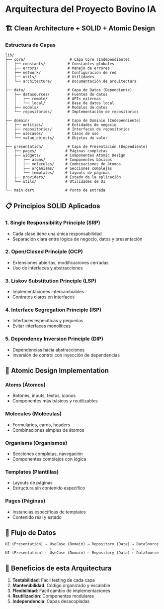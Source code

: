 # Arquitectura del Proyecto Bovino IA

## 🏗️ Clean Architecture + SOLID + Atomic Design

### Estructura de Capas

```
lib/
├── core/                    # Capa Core (Independiente)
│   ├── constants/          # Constantes globales
│   ├── errors/             # Manejo de errores
│   ├── network/            # Configuración de red
│   ├── utils/              # Utilidades
│   └── architecture/       # Documentación de arquitectura
│
├── data/                   # Capa de Datos (Dependiente)
│   ├── datasources/        # Fuentes de datos
│   │   ├── remote/         # APIs externas
│   │   └── local/          # Base de datos local
│   ├── models/             # Modelos de datos
│   └── repositories/       # Implementación de repositorios
│
├── domain/                 # Capa de Dominio (Independiente)
│   ├── entities/           # Entidades de negocio
│   ├── repositories/       # Interfaces de repositorios
│   ├── usecases/           # Casos de uso
│   └── value_objects/      # Objetos de valor
│
├── presentation/           # Capa de Presentación (Dependiente)
│   ├── pages/             # Páginas completas
│   ├── widgets/           # Componentes Atomic Design
│   │   ├── atoms/         # Componentes básicos
│   │   ├── molecules/     # Combinaciones de átomos
│   │   ├── organisms/     # Secciones complejas
│   │   └── templates/     # Layouts de páginas
│   ├── providers/         # Estado de la aplicación
│   └── utils/             # Utilidades de UI
│
└── main.dart              # Punto de entrada
```

## 📋 Principios SOLID Aplicados

### 1. Single Responsibility Principle (SRP)
- Cada clase tiene una única responsabilidad
- Separación clara entre lógica de negocio, datos y presentación

### 2. Open/Closed Principle (OCP)
- Extensiones abiertas, modificaciones cerradas
- Uso de interfaces y abstracciones

### 3. Liskov Substitution Principle (LSP)
- Implementaciones intercambiables
- Contratos claros en interfaces

### 4. Interface Segregation Principle (ISP)
- Interfaces específicas y pequeñas
- Evitar interfaces monolíticas

### 5. Dependency Inversion Principle (DIP)
- Dependencias hacia abstracciones
- Inversión de control con inyección de dependencias

## 🎨 Atomic Design Implementation

### Atoms (Átomos)
- Botones, inputs, textos, iconos
- Componentes más básicos y reutilizables

### Molecules (Moléculas)
- Formularios, cards, headers
- Combinaciones simples de átomos

### Organisms (Organismos)
- Secciones completas, navegación
- Componentes complejos con lógica

### Templates (Plantillas)
- Layouts de páginas
- Estructura sin contenido específico

### Pages (Páginas)
- Instancias específicas de templates
- Contenido real y estado

## 🔄 Flujo de Datos

```
UI (Presentation) → UseCase (Domain) → Repository (Data) → DataSource
                    ↑                                    ↓
UI (Presentation) ← UseCase (Domain) ← Repository (Data) ← DataSource
```

## 🎯 Beneficios de esta Arquitectura

1. **Testabilidad**: Fácil testing de cada capa
2. **Mantenibilidad**: Código organizado y escalable
3. **Flexibilidad**: Fácil cambio de implementaciones
4. **Reutilización**: Componentes modulares
5. **Independencia**: Capas desacopladas 